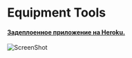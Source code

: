 # Equipment Tools
#### [Задеплоенное приложение на Heroku.](https://equipment-tools.herokuapp.com/)

![ScreenShot](https://github.com/FutureOfRussia/cache/blob/master/equiptools.bmp)
